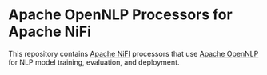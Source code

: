 # Apache OpenNLP Processors for Apache NiFi

This repository contains [Apache NiFI](https://nifi.apache.org) processors that use [Apache OpenNLP](https://opennlp.apache.org) for NLP model training, evaluation, and deployment.
